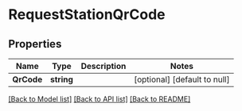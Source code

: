 # RequestStationQrCode

## Properties
Name | Type | Description | Notes
------------ | ------------- | ------------- | -------------
**QrCode** | **string** |  | [optional] [default to null]

[[Back to Model list]](../README.md#documentation-for-models) [[Back to API list]](../README.md#documentation-for-api-endpoints) [[Back to README]](../README.md)


